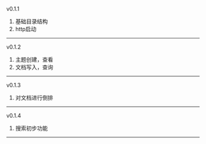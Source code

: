 v0.1.1 
1. 基础目录结构
2. http启动

---

v0.1.2
1. 主题创建，查看
2. 文档写入，查询

---

v0.1.3
1. 对文档进行倒排

---

v0.1.4
1. 搜索初步功能

---

